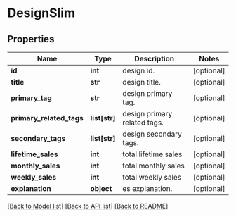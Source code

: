 # DesignSlim

## Properties
Name | Type | Description | Notes
------------ | ------------- | ------------- | -------------
**id** | **int** | design id. | [optional] 
**title** | **str** | design title. | [optional] 
**primary_tag** | **str** | design primary tag. | [optional] 
**primary_related_tags** | **list[str]** | design primary related tags. | [optional] 
**secondary_tags** | **list[str]** | design secondary tags. | [optional] 
**lifetime_sales** | **int** | total lifetime sales | [optional] 
**monthly_sales** | **int** | total monthly sales | [optional] 
**weekly_sales** | **int** | total weekly sales | [optional] 
**explanation** | **object** | es explanation. | [optional] 

[[Back to Model list]](../README.md#documentation-for-models) [[Back to API list]](../README.md#documentation-for-api-endpoints) [[Back to README]](../README.md)


